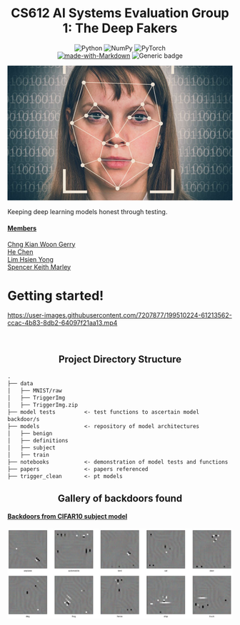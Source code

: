 # <div align="center">CS612 AI Systems Evaluation Group 1: The Deep Fakers</div>
<div align="center">

![Python](https://img.shields.io/badge/python-3670A0?style=for-the-badge&logo=python&logoColor=ffdd54)
![NumPy](https://img.shields.io/badge/numpy-%23013243.svg?style=for-the-badge&logo=numpy&logoColor=white)
![PyTorch](https://img.shields.io/badge/PyTorch-%23EE4C2C.svg?style=for-the-badge&logo=PyTorch&logoColor=white)
<br>
[![made-with-Markdown](https://img.shields.io/badge/Made%20with-Markdown-1f425f.svg)](http://commonmark.org)
![Generic badge](https://img.shields.io/badge/STATUS-INPROGRESS-<COLOR>.svg)

</div>
<p align="center">
  <img src="data/deepfake.png" width="700">
</p>

Keeping deep learning models honest through testing.
#### <ins>__Members__</ins><br>
[Chng Kian Woon Gerry](mailto:gerry.chng.2020@mitb.smu.edu.sg)<br>
[He Chen](mailto:chen.he.2020@mitb.smu.edu.sg)<br>
[Lim Hsien Yong](mailto:hy.lim.2021@mitb.smu.edu.sg)<br>
[Spencer Keith Marley](mailto:skmarley.2021@mitb.smu.edu.sg)<br>

# Getting started!

https://user-images.githubusercontent.com/7207877/199510224-61213562-ccac-4b83-8db2-64097f21aa13.mp4

<br>


## <div align="center">Project Directory Structure</div>
```
.
├── data
│   ├── MNIST/raw
│   ├── TriggerImg
│   ├── TriggerImg.zip
├── model tests         <- test functions to ascertain model backdoor/s
├── models              <- repository of model architectures
│   ├── benign   
│   ├── definitions
│   ├── subject
│   ├── train
├── notebooks           <- demonstration of model tests and functions
├── papers              <- papers referenced
├── trigger_clean       <- pt models
```
## <div align="center">Gallery of backdoors found</div>
#### <ins>__Backdoors from CIFAR10 subject model__</ins><br>
<p align="center">
  <img src="data/CIFAR10_backdoors.png" width="1000">
</p>
